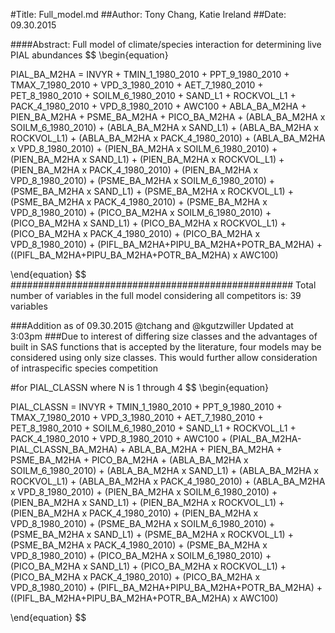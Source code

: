 #Title: Full_model.md
##Author: Tony Chang, Katie Ireland
##Date: 09.30.2015

####Abstract:
Full model of climate/species interaction for determining live PIAL abundances
$$
\begin{equation}

PIAL_BA_M2HA = INVYR + TMIN_1_1980_2010 + PPT_9_1980_2010 + TMAX_7_1980_2010 + VPD_3_1980_2010 + AET_7_1980_2010 + PET_8_1980_2010 + 
SOILM_6_1980_2010 + SAND_L1 + ROCKVOL_L1 + PACK_4_1980_2010 + VPD_8_1980_2010 + AWC100 + 
ABLA_BA_M2HA + PIEN_BA_M2HA + PSME_BA_M2HA + PICO_BA_M2HA +
(ABLA_BA_M2HA x SOILM_6_1980_2010) + (ABLA_BA_M2HA x SAND_L1) + (ABLA_BA_M2HA x ROCKVOL_L1) + (ABLA_BA_M2HA x PACK_4_1980_2010) + (ABLA_BA_M2HA x VPD_8_1980_2010) + 
(PIEN_BA_M2HA x SOILM_6_1980_2010) + (PIEN_BA_M2HA x SAND_L1) + (PIEN_BA_M2HA x ROCKVOL_L1) + (PIEN_BA_M2HA x PACK_4_1980_2010) + (PIEN_BA_M2HA x VPD_8_1980_2010) + 
(PSME_BA_M2HA x SOILM_6_1980_2010) + (PSME_BA_M2HA x SAND_L1) + (PSME_BA_M2HA x ROCKVOL_L1) + (PSME_BA_M2HA x PACK_4_1980_2010) + (PSME_BA_M2HA x VPD_8_1980_2010) + 
(PICO_BA_M2HA x SOILM_6_1980_2010) + (PICO_BA_M2HA x SAND_L1) + (PICO_BA_M2HA x ROCKVOL_L1) + (PICO_BA_M2HA x PACK_4_1980_2010) + (PICO_BA_M2HA x VPD_8_1980_2010) + 
(PIFL_BA_M2HA+PIPU_BA_M2HA+POTR_BA_M2HA) + ((PIFL_BA_M2HA+PIPU_BA_M2HA+POTR_BA_M2HA) x AWC100)

\end{equation}
$$
###################################################
Total number of variables in the full model considering all competitors is: 	39 variables

###Addition as of 09.30.2015 @tchang and @kgutzwiller Updated at 3:03pm
###Due to interest of differing size classes and the advantages of built in SAS functions that is accepted by the literature, four models may be considered using only size classes. This would further allow consideration of intraspecific species competition

#for PIAL_CLASSN
where N is 1 through 4
$$
\begin{equation}

PIAL_CLASSN = INVYR + TMIN_1_1980_2010 + PPT_9_1980_2010 + TMAX_7_1980_2010 + VPD_3_1980_2010 + AET_7_1980_2010 + PET_8_1980_2010 + 
SOILM_6_1980_2010 + SAND_L1 + ROCKVOL_L1 + PACK_4_1980_2010 + VPD_8_1980_2010 + AWC100 + 
(PIAL_BA_M2HA-PIAL_CLASSN_BA_M2HA) + ABLA_BA_M2HA + PIEN_BA_M2HA + PSME_BA_M2HA + PICO_BA_M2HA +
(ABLA_BA_M2HA x SOILM_6_1980_2010) + (ABLA_BA_M2HA x SAND_L1) + (ABLA_BA_M2HA x ROCKVOL_L1) + (ABLA_BA_M2HA x PACK_4_1980_2010) + (ABLA_BA_M2HA x VPD_8_1980_2010) + 
(PIEN_BA_M2HA x SOILM_6_1980_2010) + (PIEN_BA_M2HA x SAND_L1) + (PIEN_BA_M2HA x ROCKVOL_L1) + (PIEN_BA_M2HA x PACK_4_1980_2010) + (PIEN_BA_M2HA x VPD_8_1980_2010) + 
(PSME_BA_M2HA x SOILM_6_1980_2010) + (PSME_BA_M2HA x SAND_L1) + (PSME_BA_M2HA x ROCKVOL_L1) + (PSME_BA_M2HA x PACK_4_1980_2010) + (PSME_BA_M2HA x VPD_8_1980_2010) + 
(PICO_BA_M2HA x SOILM_6_1980_2010) + (PICO_BA_M2HA x SAND_L1) + (PICO_BA_M2HA x ROCKVOL_L1) + (PICO_BA_M2HA x PACK_4_1980_2010) + (PICO_BA_M2HA x VPD_8_1980_2010) + 
(PIFL_BA_M2HA+PIPU_BA_M2HA+POTR_BA_M2HA) + ((PIFL_BA_M2HA+PIPU_BA_M2HA+POTR_BA_M2HA) x AWC100)

\end{equation}
$$